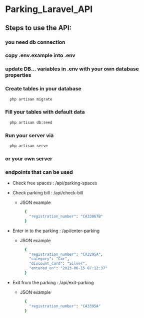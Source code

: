 # Parking_Laravel_API

## Steps to use the API:

### you need db connection
### copy .env.example into .env
### update DB... variables in .env with your own database properties
### Create tables in your database
  ```sh
    php artisan migrate
  ```

### Fill your tables with default data
  ```sh
    php artisan db:seed
  ```

### Run your server via
  ```sh
    php artisan serve
  ```

### or your own server

### endpoints that can be used
- Check free spaces : /api/parking-spaces

- Check parking bill : /api/check-bill
  * JSON example
    ```sh
      {
        "registration_number": "СA3386TB"
      }
    ```

- Enter in to the parking : /api/enter-parking
  * JSON example
    ```sh
      {
        "registration_number": "СA3295A",
        "category": "Car",
        "discount_card": "Silver",
        "entered_on": "2023-06-15 07:12:37"
      }
    ```

- Exit from the parking : /api/exit-parking
  * JSON example
    ```sh
      {
        "registration_number": "СA3395A"
      }
    ```
